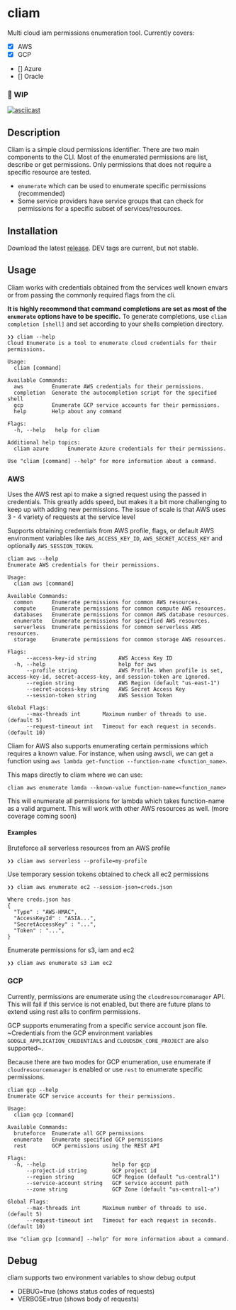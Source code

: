 # cliam
Multi cloud iam permissions enumeration tool. Currently covers:
- [x] AWS
- [x] GCP
- [] Azure
- [] Oracle

### 🚧 WIP

[![asciicast](https://asciinema.org/a/goBHd7DlnoOb1x61ljkH2ywc1.png)](https://asciinema.org/a/goBHd7DlnoOb1x61ljkH2ywc1)

## Description
Cliam is a simple cloud permissions identifier. There are two main components to the CLI. Most of the enumerated permissions are list, describe or get permissions. Only permissions that does not require a specific resource are tested.

- `enumerate` which can be used to enumerate specific permissions (recommended)
- Some service providers have service groups that can check for permissions for a specific subset of services/resources.

## Installation
Download the latest [release](https://github.com/securisec/cliam/releases). DEV tags are current, but not stable.

## Usage
Cliam works with credentials obtained from the services well known envars or from passing the commonly required flags from the cli.

**It is highly recommond that command completions are set as most of the `enumerate` options have to be specific.** To generate completions, use `cliam completion [shell]` and set according to your shells completion directory.

```
❯❯ cliam --help
Cloud Enumerate is a tool to enumerate cloud credentials for their permissions.

Usage:
  cliam [command]

Available Commands:
  aws         Enumerate AWS credentials for their permissions.
  completion  Generate the autocompletion script for the specified shell
  gcp         Enumerate GCP service accounts for their permissions.
  help        Help about any command

Flags:
  -h, --help   help for cliam

Additional help topics:
  cliam azure      Enumerate Azure credentials for their permissions.

Use "cliam [command] --help" for more information about a command.
```

### AWS
Uses the AWS rest api to make a signed request using the passed in credentials. This greatly adds speed, but makes it a bit more challenging to keep up with adding new permissions. The issue of scale is that AWS uses 3 - 4 variety of requests at the service level

Supports obtaining credentials from AWS profile, flags, or default AWS environment variables like `AWS_ACCESS_KEY_ID`, `AWS_SECRET_ACCESS_KEY` and optionally `AWS_SESSION_TOKEN`.

```
cliam aws --help
Enumerate AWS credentials for their permissions.

Usage:
  cliam aws [command]

Available Commands:
  common      Enumerate permissions for common AWS resources.
  compute     Enumerate permissions for common compute AWS resources.
  databases   Enumerate permissions for common AWS database resources.
  enumerate   Enumerate permissions for specified AWS resources.
  serverless  Enumerate permissions for common serverless AWS resources.
  storage     Enumerate permissions for common storage AWS resources.

Flags:
      --access-key-id string       AWS Access Key ID
  -h, --help                       help for aws
      --profile string             AWS Profile. When profile is set, access-key-id, secret-access-key, and session-token are ignored.
      --region string              AWS Region (default "us-east-1")
      --secret-access-key string   AWS Secret Access Key
      --session-token string       AWS Session Token

Global Flags:
      --max-threads int       Maximum number of threads to use. (default 5)
      --request-timeout int   Timeout for each request in seconds. (default 10)
```

Cliam for AWS also supports enumerating certain permissions which requires a known value. For instance, when using awscli, we can get a function using `aws lambda get-function --function-name <function_name>`.

This maps directly to cliam where we can use:

```
cliam aws enumerate lamda --known-value function-name=<function_name>
```
This will enumerate all permissions for lambda which takes function-name as a valid argument. This will work with other AWS resources as well. (more coverage coming soon)

#### Examples
Bruteforce all serverless resources from an AWS profile
```
❯❯ cliam aws serverless --profile=my-profile
```

Use temporary session tokens obtained to check all ec2 permissions
```
❯❯ cliam aws enumerate ec2 --session-json=creds.json

Where creds.json has
{
  "Type" : "AWS-HMAC",
  "AccessKeyId" : "ASIA...",
  "SecretAccessKey" : "...",
  "Token" : "...",
}
```

Enumerate permissions for s3, iam and ec2
```
❯❯ cliam aws enumerate s3 iam ec2
```

### GCP
Currently, permissions are enumerate using the `cloudresourcemanager` API. This will fail if this service is not enabled, but there are future plans to extend using rest alls to confirm permissions.

GCP supports enumerating from a specific service account json file. ~Credentials from the GCP environment variables `GOOGLE_APPLICATION_CREDENTIALS` and `CLOUDSDK_CORE_PROJECT` are also supported~.

Because there are two modes for GCP enumeration, use enumerate if `cloudresourcemanager` is enabled or use `rest` to enumerate specific permissions.


```
cliam gcp --help
Enumerate GCP service accounts for their permissions.

Usage:
  cliam gcp [command]

Available Commands:
  bruteforce  Enumerate all GCP permissions
  enumerate   Enumerate specified GCP permissions
  rest        GCP permissions using the REST API

Flags:
  -h, --help                     help for gcp
      --project-id string        GCP project id
      --region string            GCP Region (default "us-central1")
      --service-account string   GCP service account path
      --zone string              GCP Zone (default "us-central1-a")

Global Flags:
      --max-threads int       Maximum number of threads to use. (default 5)
      --request-timeout int   Timeout for each request in seconds. (default 10)

Use "cliam gcp [command] --help" for more information about a command.
```

## Debug
cliam supports two environment variables to show debug output
- DEBUG=true (shows status codes of requests)
- VERBOSE=true (shows body of requests)
